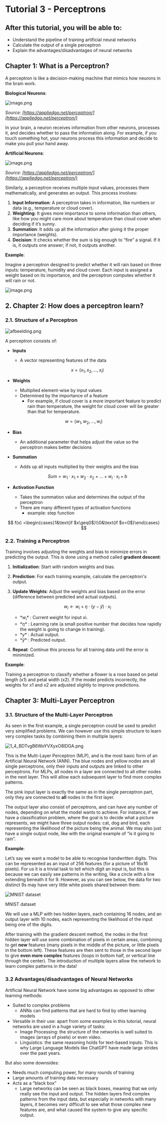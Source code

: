 # Tutorial 3 - Perceptrons

## After this tutorial, you will be able to:

- Understand the pipeline of training artificial neural networks
- Calculate the output of a single perceptron
- Explain the advantages/disadvantages of neural networks

## **Chapter 1: What is a Perceptron?**

A perceptron is like a decision-making machine that mimics how neurons in the brain work.

**Biological Neurons**:

![image.png](Tutorial%203%20-%20Perceptrons%2013e92a48207380878231d22e90410013/70a88038-d690-4995-abf2-e4ec8d444e61.png)

*Source: [https://appliedgo.net/perceptron/](https://appliedgo.net/perceptron/)*

In your brain, a neuron receives information from other neurons, processes it, and decides whether to pass the information along. For example, if you touch something hot, your neurons process this information and decide to make you pull your hand away.

**Artificial Neurons**:

![image.png](Tutorial%203%20-%20Perceptrons%2013e92a48207380878231d22e90410013/87e309eb-8798-4cce-b3fa-5efce47ea78f.png)

*Source: [https://appliedgo.net/perceptron/](https://appliedgo.net/perceptron/)*

Similarly, a perceptron receives multiple input values, processes them mathematically, and generates an output. This process involves:

1. **Input Information**: A perceptron takes in information, like numbers or data (e.g., temperature or cloud cover).
2. **Weighting**: It gives more importance to some information than others, like how you might care more about temperature than cloud cover when deciding if it’s sunny.
3. **Summation**: It adds up all the information after giving it the proper importance (weights).
4. **Decision**: It checks whether the sum is big enough to “fire” a signal. If it is, it outputs one answer; if not, it outputs another.

**Example**:

Imagine a perceptron designed to predict whether it will rain based on three inputs: temperature, humidity and cloud cover. Each input is assigned a weight based on its importance, and the perceptron computes whether it will rain or not.

![image.png](Tutorial%203%20-%20Perceptrons%2013e92a48207380878231d22e90410013/image.png)

## 2. Chapter 2: How does a perceptron learn?

### 2.1. Structure of a Perceptron

![afbeelding.png](Tutorial%203%20-%20Perceptrons%2013e92a48207380878231d22e90410013/afbeelding.png)

A perceptron consists of:

- **Inputs**
    - A vector representing features of the data
    
    $$
    x=(x_{1}, x_{2},...,x_{l})
    $$
    

- **Weights**
    - Multiplied element-wise by input values
    - Determined by the importance of a feature
        - For example, if cloud cover is a more important feature to predict rain than temperature, the weight for cloud cover will be greater than that for temperature.

$$
w=(w_{1}, w_{2},...,w_{l})
$$

- **Bias**
    - An additional parameter that helps adjust the value so the perceptron makes better decisions
- **Summation**
    - Adds up all inputs multiplied by their weights and the bias
    
    $$
    Sum=w_{1}⋅x_{1}+w_{2}⋅x_{2}+...+w_{l}⋅x_{l}+b
    $$
    
- **Activation Function**
    - Takes the summation value and determines the output of the perceptron
    - There are many different types of activation functions
        - example: step function

$$
f(x) =\begin{cases}1&\text{if $x\geq0$}\\0&\text{if $x<0$}\end{cases}
$$

### 2.2. Training a Perceptron

Training involves adjusting the weights and bias to minimize errors in predicting the output. This is done using a method called **gradient descent**:

1. **Initialization**: Start with random weights and bias.
2. **Prediction**: For each training example, calculate the perceptron's output.
3. **Update Weights**: Adjust the weights and bias based on the error (difference between predicted and actual outputs).
    
    $$
    w_i←w_i+η⋅(y−\hat{y})⋅x_i
    $$
    
    - $*w_i$* : Current weight for input xi.
    - $*\eta$* : Learning rate (a small positive number that decides how rapidly the weight is going to change in training).
    - $*y$* : Actual output.
    - $*\hat{y}$* : Predicted output.
4. **Repeat**: Continue this process for all training data until the error is minimized.

**Example**:

Training a perceptron to classify whether a flower is a rose based on petal length (x1) and petal width (x2). If the model predicts incorrectly, the weights for x1 and x2 are adjusted slightly to improve predictions.

## Chapter 3: Multi-Layer Perceptron

### 3.1. Structure of the Multi-Layer Perceptron

As seen in the first example, a single perceptron could be used to predict very simplified problems. We can however use this simple structure to learn very complex tasks by combining them in multiple layers:

![1_4_BDTvgB6WoYVXyxO8lDGA.png](Tutorial%203%20-%20Perceptrons%2013e92a48207380878231d22e90410013/1_4_BDTvgB6WoYVXyxO8lDGA.png)

This is the Multi-Layer Perceptron (MLP), and is the most basic form of an Artificial Neural Network (ANN). The blue nodes and yellow nodes are all single perceptrons, only their inputs and outputs are linked to other perceptrons. For MLPs, all nodes in a layer are connected to all other nodes in the next layer. This will allow each subsequent layer to find more complex patterns.

The pink input layer is exactly the same as in the single perceptron part, only they are connected to **all** nodes in the first layer.

The output layer also consist of perceptrons, and can have any number of nodes, depending on what the model wants to achieve. For instance, if we have a classification problem, where the goal is to decide what a picture represents, we might have three output nodes: cat, dog and bird, each representing the likelihood of the picture being the animal. We may also just have a single output node, like with the original example of “is it going to rain”.

**Example**:

Let’s say we want a model to be able to recognise handwritten digits. This can be represented as an input of 256 features (for a picture of 16x16 pixels). For us it is a trivial task to tell which digit an input is, but this is because we can easily see patterns in the writing, like a circle with a line extending beneath it for 9. However, as you can see below, the data for two distinct 9s may have very little white pixels shared between them:

![MNIST dataset](Tutorial%203%20-%20Perceptrons%2013e92a48207380878231d22e90410013/MNIST_dataset_example.png)

MNIST dataset

We will use a MLP with two hidden layers, each containing 16 nodes, and an output layer with 10 nodes, each representing the likelihood of the input being one of the digits. 

After training with the gradient descent method, the nodes in the first hidden layer will use some combination of pixels in certain areas, combining to get **new** features (many pixels in the middle of the picture, or little pixels in the bottom left). These features are then sent to those in the second layer to give **even more complex** features (loops in bottom half, or vertical line through the center). The introduction of multiple layers allow the network to learn complex patterns in the data!

### 3.2 Advantages/disadvantages of Neural Networks

Artificial Neural Network have some big advantages as opposed to other learning methods:

- Suited to complex problems
    - ANNs can find patterns that are hard to find by other learning models
- Versatile in their use: apart from some examples in this tutorial, neural networks are used in a huge variety of tasks:
    - Image Processing: the structure of the networks is well suited to images (arrays of pixels) or even video.
    - Linguistics: the same reasoning holds for text-based inputs. This is why Large Language Models like ChatGPT have made large strides over the past years.

But also some downsides:

- Needs much computing power, for many rounds of training
- Large amounts of training data necessary
- Acts as a “black box”
    - Large networks can be seen as black boxes, meaning that we only really see the input and output. The hidden layers find complex patterns from the input data, but especially in networks with many layers, it becomes very difficult to see what those complex new features are, and what caused the system to give any specific output.
